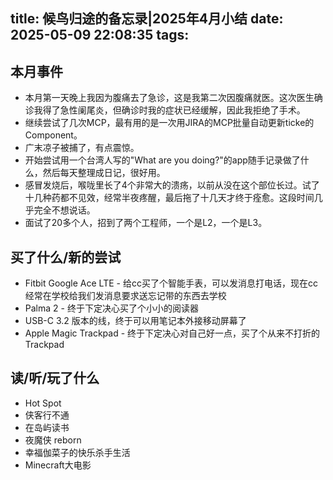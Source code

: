 title: 候鸟归途的备忘录|2025年4月小结
date: 2025-05-09 22:08:35
tags:
---
## 本月事件

- 本月第一天晚上我因为腹痛去了急诊，这是我第二次因腹痛就医。这次医生确诊我得了急性阑尾炎，但确诊时我的症状已经缓解，因此我拒绝了手术。
- 继续尝试了几次MCP，最有用的是一次用JIRA的MCP批量自动更新ticke的Component。
- 广末凉子被捕了，有点震惊。
- 开始尝试用一个台湾人写的"What are you doing?"的app随手记录做了什么，然后每天整理成日记，很好用。
- 感冒发烧后，喉咙里长了4个非常大的溃疡，以前从没在这个部位长过。试了十几种药都不见效，经常半夜疼醒，最后拖了十几天才终于痊愈。这段时间几乎完全不想说话。
- 面试了20多个人，招到了两个工程师，一个是L2，一个是L3。



## 买了什么/新的尝试

- Fitbit Google Ace LTE - 给cc买了个智能手表，可以发消息打电话，现在cc经常在学校给我们发消息要求送忘记带的东西去学校
- Palma 2 - 终于下定决心买了个小小的阅读器
- USB-C 3.2 版本的线，终于可以用笔记本外接移动屏幕了
- Apple Magic Trackpad - 终于下定决心对自己好一点，买了个从来不打折的Trackpad


## 读/听/玩了什么

- Hot Spot
- 侠客行不通
- 在岛屿读书
- 夜魔侠 reborn
- 幸福伽菜子的快乐杀手生活
- Minecraft大电影